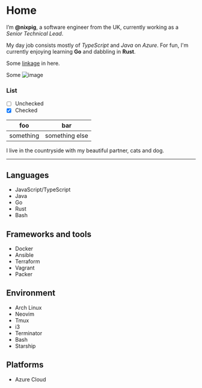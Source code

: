 # Home

I’m **@nixpig**, a software engineer from the UK, currently working as a _Senior Technical Lead_.

My day job consists mostly of _TypeScript_ and _Java_ on _Azure_. For fun, I'm currently enjoying learning **Go** and dabbling in **Rust**.

Some [linkage](https://google.com) in here.

Some ![image](somrthing.png "foo")

### List

- [ ] Unchecked
- [x] Checked

| foo       | bar            |
| --------- | -------------- |
| something | something else |

I live in the countryside with my beautiful partner, cats and dog.

---

## Languages

- JavaScript/TypeScript
- Java
- Go
- Rust
- Bash

## Frameworks and tools

- Docker
- Ansible
- Terraform
- Vagrant
- Packer

## Environment

- Arch Linux
- Neovim
- Tmux
- i3
- Terminator
- Bash
- Starship

## Platforms

- Azure Cloud
